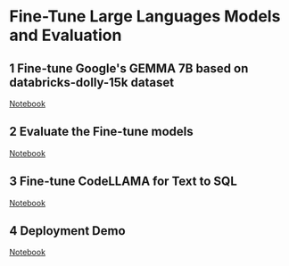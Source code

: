 # Fine-Tune Large Languages Models and Evaluation
##  1 Fine-tune Google's GEMMA 7B based on databricks-dolly-15k dataset 
[Notebook](https://github.com/Pyligent/finetune-LLM/blob/main/Gemma7B_Fine_Tuning.ipynb)

## 2 Evaluate the Fine-tune models

[Notebook]()

## 3 Fine-tune CodeLLAMA for Text to SQL 

[Notebook]()

##  4 Deployment Demo

[Notebook]()
